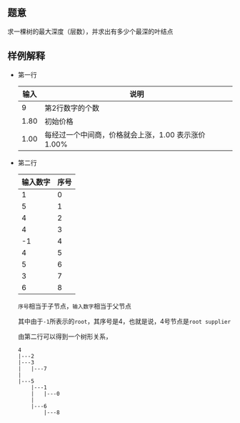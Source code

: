 ##  题意

求一棵树的最大深度（层数），并求出有多少个最深的叶结点

##  样例解释

*   第一行

    | 输入 | 说明 |
    | --- | --- |
    |9 | 第2行数字的个数 |
    | 1.80 | 初始价格 |
    | 1.00 | 每经过一个中间商，价格就会上涨，1.00 表示涨价 1.00% |

*   第二行

    | 输入数字 | 序号 |
    | --- | --- |
    | 1 | 0 |
    | 5 | 1 |
    | 4 | 2 |
    | 4 | 3 |
    | -1 | 4 |
    | 4 | 5 |
    | 5 | 6 |
    | 3 | 7 |
    | 6 | 8 |

    `序号`相当于子节点，`输入数字`相当于父节点

    其中由于`-1`所表示的`root`，其序号是4，也就是说，4号节点是`root supplier`

    由第二行可以得到一个树形关系，
    
    ```
    4
    |---2
    |---3
    |   |---7
    |
    |---5
        |---1
        |   |---0
        |
        |---6
            |---8
    ```
